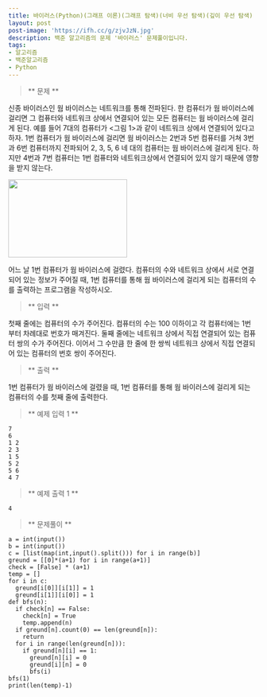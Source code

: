 ```yaml
---
title: 바이러스(Python)(그래프 이론)(그래프 탐색)(너비 우선 탐색)(깊이 우선 탐색)
layout: post
post-image: 'https://ifh.cc/g/zjvJzN.jpg'
description: 백준 알고리즘의 문제 '바이러스' 문제풀이입니다.
tags:
- 알고리즘
- 백준알고리즘
- Python
---
```



>** 문제 **

신종 바이러스인 웜 바이러스는 네트워크를 통해 전파된다. 한 컴퓨터가 웜 바이러스에 걸리면 그 컴퓨터와 네트워크 상에서 연결되어 있는 모든 컴퓨터는 웜 바이러스에 걸리게 된다.
예를 들어 7대의 컴퓨터가 <그림 1>과 같이 네트워크 상에서 연결되어 있다고 하자. 1번 컴퓨터가 웜 바이러스에 걸리면 웜 바이러스는 2번과 5번 컴퓨터를 거쳐 3번과 6번 컴퓨터까지 전파되어 2, 3, 5, 6 네 대의 컴퓨터는 웜 바이러스에 걸리게 된다. 하지만 4번과 7번 컴퓨터는 1번 컴퓨터와 네트워크상에서 연결되어 있지 않기 때문에 영향을 받지 않는다.

<img alt="" src="/upload/images/zmMEZZ8ioN6rhCdHmcIT4a7.png" style="width: 239px; height: 157px; "/>

어느 날 1번 컴퓨터가 웜 바이러스에 걸렸다. 컴퓨터의 수와 네트워크 상에서 서로 연결되어 있는 정보가 주어질 때, 1번 컴퓨터를 통해 웜 바이러스에 걸리게 되는 컴퓨터의 수를 출력하는 프로그램을 작성하시오.

>** 입력 **

첫째 줄에는 컴퓨터의 수가 주어진다. 컴퓨터의 수는 100 이하이고 각 컴퓨터에는 1번 부터 차례대로 번호가 매겨진다. 둘째 줄에는 네트워크 상에서 직접 연결되어 있는 컴퓨터 쌍의 수가 주어진다. 이어서 그 수만큼 한 줄에 한 쌍씩 네트워크 상에서 직접 연결되어 있는 컴퓨터의 번호 쌍이 주어진다.

>** 출력 **

1번 컴퓨터가 웜 바이러스에 걸렸을 때, 1번 컴퓨터를 통해 웜 바이러스에 걸리게 되는 컴퓨터의 수를 첫째 줄에 출력한다.

>** 예제 입력 1 **

	7
	6
	1 2
	2 3
	1 5
	5 2
	5 6
	4 7

>** 예제 출력 1 **

	4

>** 문제풀이 **

	a = int(input())
	b = int(input())
	c = [list(map(int,input().split())) for i in range(b)]
	greund = [[0]*(a+1) for i in range(a+1)]
	check = [False] * (a+1)
	temp = []
	for i in c:
	  greund[i[0]][i[1]] = 1
	  greund[i[1]][i[0]] = 1
	def bfs(n):
	  if check[n] == False:
	    check[n] = True
	    temp.append(n)
	  if greund[n].count(0) == len(greund[n]):
	    return
	  for i in range(len(greund[n])):
	    if greund[n][i] == 1:
	      greund[n][i] = 0
	      greund[i][n] = 0
	      bfs(i)
	bfs(1)
	print(len(temp)-1)
